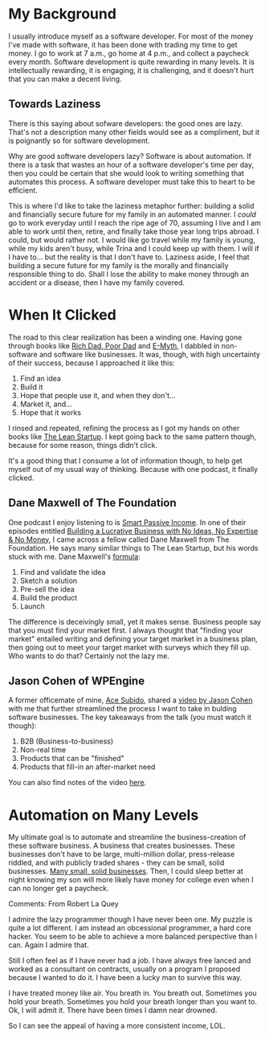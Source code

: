 # My Background

I usually introduce myself as a software developer. For most of the money I've made with software, it has been done with trading my time to get money. I go to work at 7 a.m., go home at 4 p.m., and collect a paycheck every month. Software development is quite rewarding in many levels. It is intellectually rewarding, it is engaging, it is challenging, and it doesn't hurt that you can make a decent living.

## Towards Laziness

There is this saying about sofware developers: the good ones are lazy. That's not a description many other fields would see as a compliment, but it is poignantly so for software development.

Why are good software developers lazy? Software is about automation. If there is a task that wastes an hour of a software developer's time per day, then you could be certain that she would look to writing something that automates this process. A software developer must take this to heart to be efficient.

This is where I'd like to take the laziness metaphor further: building a solid and financially secure future for my family in an automated manner. I *could* go to work everyday until I reach the ripe age of 70, assuming I live and I am able to work until then, retire, and finally take those year long trips abroad. I could, but would rather not. I would like go travel while my family is young, while my kids aren't busy, while Trina and I could keep up with them. I will if I have to... but the reality is that I don't have to. Laziness aside, I feel that building a secure future for my family is the morally and financially responsible thing to do. Shall I lose the ability to make money through an accident or a disease, then I have my family covered.

# When It Clicked

The road to this clear realization has been a winding one. Having gone through books like [Rich Dad, Poor Dad](http://www.richdad.com) and [E-Myth](https://emyth.com), I dabbled in non-software and software like businesses. It was, though, with high uncertainty of their success, because I approached it like this:

1. Find an idea
2. Build it
3. Hope that people use it, and when they don't...
4. Market it, and...
5. Hope that it works

I rinsed and repeated, refining the process as I got my hands on other books like [The Lean Startup](http://theleanstartup.com). I kept going back to the same pattern though, because for some reason, things didn't click.

It's a good thing that I consume a lot of information though, to help get myself out of my usual way of thinking. Because with one podcast, it finally clicked.

## Dane Maxwell of The Foundation

One podcast I enjoy listening to is [Smart Passive Income](http://www.smartpassiveincome.com). In one of their episodes entitled [Building a Lucrative Business with No Ideas, No Expertise & No Money](http://www.smartpassiveincome.com/no-ideas-no-expertise-no-money-business/), I came across a fellow called Dane Maxwell from The Foundation. He says many similar things to The Lean Startup, but his words stuck with me. Dane Maxwell's [formula](http://lp.thefoundation.com/patflynn?afmc=pflynn):

1. Find and validate the idea
2. Sketch a solution
3. Pre-sell the idea
4. Build the product
5. Launch

The difference is deceivingly small, yet it makes sense. Business people say that you must find your market first. I always thought that "finding your market" entailed writing and defining your target market in a business plan, then going out to meet your target market with surveys which they fill up. Who wants to do that? Certainly not the lazy me.

## Jason Cohen of WPEngine

A former officemate of mine, [Ace Subido](http://acesubido.com), shared a [video by Jason Cohen](https://vimeo.com/74338272) with me that further streamlined the process I want to take in bulding software businesses. The key takeaways from the talk (you must watch it though):

1. B2B (Business-to-business)
2. Non-real time
3. Products that can be "finished"
4. Products that fill-in an after-market need

You can also find notes of the video [here](http://www.it-engelhardt.de/jason-cohen-microconf-2013/).

# Automation on Many Levels

My ultimate goal is to automate and streamline the business-creation of these software business. A business that creates businesses. These businesses don't have to be large, multi-million dollar, press-release riddled, and with publicly traded shares - they can be small, solid businesses. [Many small, solid businesses](https://medium.com/entrepreneur-s-handbook/i-sat-down-with-a-millionaire-who-operates-10-businesses-while-sailing-around-the-world-with-his-338929c4e8c9). Then, I could sleep better at night knowing my son will more likely have money for college even when I can no longer get a paycheck.

Comments: From Robert La Quey

I admire the lazy programmer though I have never been one. My puzzle is quite a lot different. I am instead an obcessional programmer, a hard core hacker. You seem to be able to achieve a more balanced perspective than I can. Again I admire that. 

Still I often feel as if I have never had a job. I have always free lanced and worked as a consultant on contracts, usually on a program I proposed because I wanted to do it. I have been a lucky man to survive this way. 

I have treated money like air. You breath in. You breath out. Sometimes you hold your breath. Sometimes you hold your breath longer than you want to. Ok, I will admit it. There have been times I damn near drowned. 

So I can see the appeal of having a more consistent income, LOL. 
